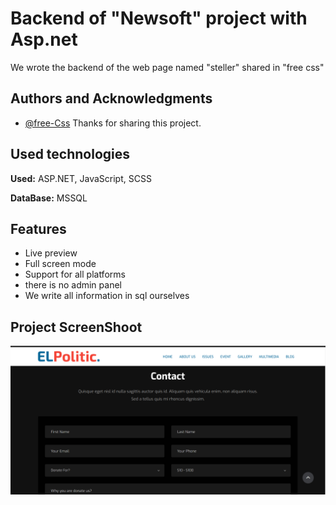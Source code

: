 
# Backend of "Newsoft" project with Asp.net
We wrote the backend of the web page named "steller" shared in "free css"


## Authors and Acknowledgments

- [@free-Css](https://www.free-css.com/assets/files/free-css-templates/preview/page242/elpolitic/) Thanks for sharing this project.



  
## Used technologies

**Used:** ASP.NET, JavaScript, SCSS

**DataBase:** MSSQL


  
## Features

- Live preview 
- Full screen mode
- Support for all platforms
- there is no admin panel
- We write all information in sql ourselves

  
## Project ScreenShoot

![ScreenShoot](https://github.com/MrAzimzadeh/Elpolitic-ASP.net-/blob/main/WebApp/wwwroot/image.png?raw=true)

  
